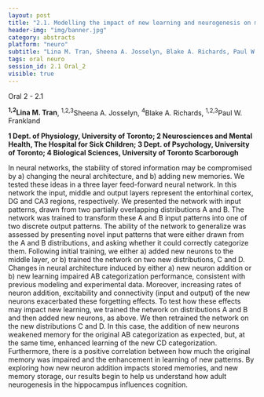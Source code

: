 ```yaml
---
layout: post
title: "2.1. Modelling the impact of new learning and neurogenesis on memory stability in the hippocampus."
header-img: "img/banner.jpg"
category: abstracts
platform: "neuro"
subtitle: "Lina M. Tran, Sheena A. Josselyn, Blake A. Richards, Paul W. Frankland"
tags: oral neuro
session_id: 2.1 Oral_2
visible: true
---
```

Oral 2 - 2.1

**<sup>1,2</sup>Lina M. Tran**, <sup>1,2,3</sup>Sheena A. Josselyn, <sup>4</sup>Blake A. Richards, <sup>1,2,3</sup>Paul W. Frankland

__1 Dept. of Physiology, University of Toronto; 2 Neurosciences and Mental Health, The Hospital for Sick Children; 3 Dept. of Psychology, University of Toronto; 4 Biological Sciences, University of Toronto Scarborough__

In neural networks, the stability of stored information may be compromised by a) changing the neural architecture, and b) adding new memories. We tested these ideas in a three layer feed-forward neural network. In this network the input, middle and output layers represent the entorhinal cortex, DG and CA3 regions, respectively. We presented the network with input patterns, drawn from two partially overlapping distributions A and B. The network was trained to transform these A and B input patterns into one of two discrete output patterns. The ability of the network to generalize was assessed by presenting novel input patterns that were either drawn from the A and B distributions, and asking whether it could correctly categorize them. Following initial training, we either a) added new neurons to the middle layer, or b) trained the network on two new distributions, C and D. Changes in neural architecture induced by either a) new neuron addition or b) new learning impaired AB categorization performance, consistent with previous modeling and experimental data. Moreover, increasing rates of neuron addition, excitability and connectivity (input and output) of the new neurons exacerbated these forgetting effects. To test how these effects may impact new learning, we trained the network on distributions A and B and then added new neurons, as above. We then retrained the network on the new distributions C and D. In this case, the addition of new neurons weakened memory for the original AB categorization as expected, but, at the same time, enhanced learning of the new CD categorization. Furthermore, there is a positive correlation between how much the original memory was impaired and the enhancement in learning of new patterns. By exploring how new neuron addition impacts stored memories, and new memory storage, our results begin to help us understand how adult neurogenesis in the hippocampus influences cognition. 